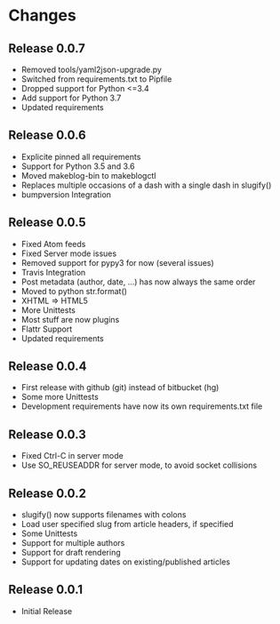 Changes
=======

Release 0.0.7
-------------
* Removed tools/yaml2json-upgrade.py
* Switched from requirements.txt to Pipfile
* Dropped support for Python <=3.4
* Add support for Python 3.7
* Updated requirements

Release 0.0.6
-------------
* Explicite pinned all requirements
* Support for Python 3.5 and 3.6
* Moved makeblog-bin to makeblogctl
* Replaces multiple occasions of a dash with a single dash in slugify()
* bumpversion Integration

Release 0.0.5
-------------
* Fixed Atom feeds
* Fixed Server mode issues
* Removed support for pypy3 for now (several issues)
* Travis Integration
* Post metadata (author, date, …) has now always the same order
* Moved to python str.format()
* XHTML => HTML5
* More Unittests
* Most stuff are now plugins
* Flattr Support
* Updated requirements

Release 0.0.4
-------------
* First release with github (git) instead of bitbucket (hg)
* Some more Unittests
* Development requirements have now its own requirements.txt file

Release 0.0.3
-------------
* Fixed Ctrl-C in server mode
* Use SO_REUSEADDR for server mode, to avoid socket collisions

Release 0.0.2
-------------
* slugify() now supports filenames with colons
* Load user specified slug from article headers, if specified
* Some Unittests
* Support for multiple authors
* Support for draft rendering
* Support for updating dates on existing/published articles

Release 0.0.1
-------------
* Initial Release
